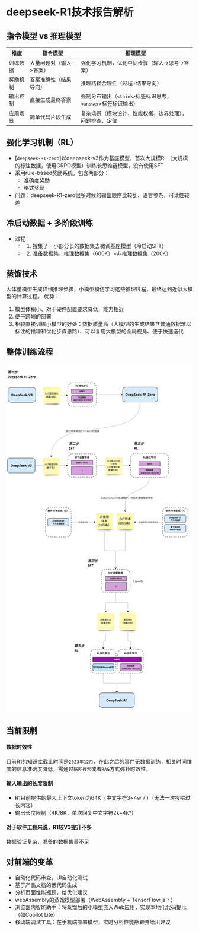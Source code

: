 # deepseek-R1技术报告解析

## 指令模型 vs 推理模型

| 维度 | 指令模型 | 推理模型 |
| ----- | ------ | ---- |
| 训练数据 | 大量问题对（输入->答案） | 强化学习机制，优化中间步骤（输入->思考->答案） |
| 奖励机制 | 答案准确性（结果导向） | 推理路径合理性（过程+结果导向） |
| 输出控制 | 直接生成最终答案 | 强制分布输出（`<think>`标签标识思考，`<answer>`标签标识输出） |
| 应用场景 | 简单代码片段生成 | 复杂场景（模块设计、性能权衡、边界处理），问题排查、定位 |

## 强化学习机制（RL）
- [`deepseek-R1-zero`]以deepseek-v3作为基座模型，首次大规模RL（大规模的标注数据，使用GRPO模型）训练长思维链模型，没有使用SFT
- 采用rule-based奖励系统，包含两部分：
  - 准确度奖励
  - 格式奖励 
- 问题：deepseek-R1-zero很多时候的输出顺序比较乱、语言参杂，可读性较差
  
## 冷启动数据 + 多阶段训练
- 过程：
  - 1. 搜集了一小部分长的数据集去微调基座模型（冷启动SFT）
  - 2. 准备数据集，推理数据集（600K）+非推理数据集（200K）

## 蒸馏技术
大体量模型生成详细推理步骤，小模型模仿学习这些推理过程，最终达到近似大模型的计算过程。
优势：
1. 模型体积小、对于硬件配置要求降低，能力相近
2. 便于跨端的部署
3. 相较直接训练小模型的好处：数据质量高（大模型的生成结果含普通数据难以标注的推理和优化步骤思路）、可以复用大模型的全局视角、便于快速迭代

## 整体训练流程
![r1训练流程](./assets/llm_pic_06.png)

## 当前限制

#### 数据时效性
目前R1的知识库截止时间是`2023年12月`，在此之后的事件无数据训练，相关时间维度的信息准确度降低，需通过`联网搜索`或者`RAG`方式弥补时效性。

#### 输入输出的长度限制
- R1目前提供的最大上下文token为64K（中文字符3~4w？）（无法一次投喂过长内容）
- 输出长度限制（4K/8K，单次回复中文字符2k~4k?）

#### 对于软件工程来说，R1较V3提升不多
数据验证复杂，准备的数据集量不足

## 对前端的变革
- 自动化代码审查，UI自动化测试
- 基于产品文档的低代码生成
- 分析页面性能瓶颈，给优化建议
- webAssembly的蒸馏模型部署（WebAssembly + TensorFlow.js？）
- 浏览器内智能助手：将蒸馏后的小模型嵌入Web应用，实现本地化代码提示（如Copilot Lite）
- 移动端调试工具：在手机端部署模型，实时分析性能瓶颈并给出建议